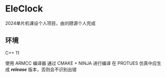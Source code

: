 # EleClock
2024单片机课设个人项目，由刘赜源个人完成
## 环境
C++ 11

使用 ARMCC 编译器 通过 CMAKE + NINJA 进行编译
在 PROTUES 仿真中应生成 ***release*** 版本，否则会不识别出错